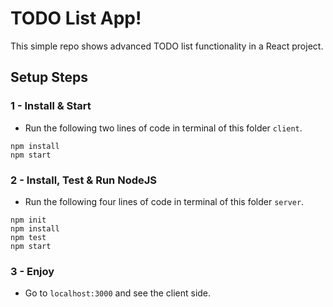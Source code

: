 # TODO List App!

This simple repo shows advanced TODO list functionality in a React project.

## Setup Steps 


### 1 - Install & Start

* Run the following two lines of code in terminal of this folder `client`.

```
npm install
npm start
```

### 2 -  Install, Test & Run NodeJS

* Run the following four lines of code in terminal of this folder `server`.
```
npm init
npm install
npm test
npm start
```

### 3 - Enjoy

* Go to `localhost:3000` and  see the client side.
